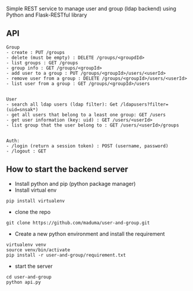 Simple REST service to manage user and group (ldap backend) using Python and Flask-RESTful library

## API

```
Group
- create : PUT /groups
- delete (must be empty) : DELETE /groups/<groupdId>
- list groups : GET /groups
- group info : GET /groups/<groupId>
- add user to a group : PUT /groups/<groupId>/users/<userId>
- remove user from a group : DELETE /groups/<groupId>/users/<userId>
- list user from a group : GET /groups/<groupId>/users


User
- search all ldap users (ldap filter): Get /ldapusers?filter=(uid=snsak*)
- get all users that belong to a least one group: GET /users
- get user information (key: uid) : GET /users/<userId>
- list group that the user belong to : GET /users/<userId>/groups


Auth:
- /login (return a session token) : POST (username, password)
- /logout : GET
```

## How to start the backend server
- Install python and pip (python package manager)
- Install virtual env
```
pip install virtualenv
```
- clone the repo
```
git clone https://github.com/maduma/user-and-group.git
```
- Create a new python environment and install the requirement
```
virtualenv venv
source venv/bin/activate
pip install -r user-and-group/requirement.txt
```
- start the server
```
cd user-and-group
python api.py
```

